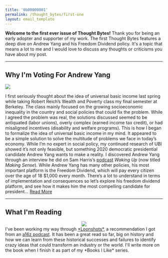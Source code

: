 ```yaml
---
title: '0b00000001'
permalink: /thought_bytes/first-one
layout: email_template
---
```

**Welcome to the first ever issue of Thought Bytes!** Thank you for being an early adopter and supporter of my work. The first Thought Bytes features a deep dive on Andrew Yang and his Freedom Dividend policy. It's a topic that means a lot to me and I would love to discuss any thoughts or criticisms you have about my post.

<hr class='after-post-hr'/>

## Why I'm Voting For Andrew Yang

<img src='https://lifeinbyt.es/images/yanghat_light.jpg' style='max-width:564px;' class='templateImage' >

I first seriously thought about the idea of universal basic income last spring while taking Robert Reich’s Wealth and Poverty
class my final semester at Berkeley. The class mainly focused on the growing socioeconomic inequality in the country and social policies that could fix the problem. While I agreed the problem was real, the solutions discussed seemed to be antiquated (labor unions), overly complex (earned income tax credit), or had misaligned incentives (disability and welfare programs). This is how I began to formalize the idea of universal basic income in my mind. It appeared to be a simple solution to solve the multitude of problems we face in today’s economy. While I’m no expert in social policy, my continued research of UBI showed it’s not only feasible, but something 2020 democratic presidential candidate Andrew Yang wants to make a reality. I discovered Andrew Yang through an interview he did on Sam Harris’s <a href='https://wakingup.libsyn.com/130-universal-basic-income'>podcast</a> <em>Waking Up</em> (now titled <em>Making Sense</em>). While Andrew Yang has many other policies, his most important platform is the Freedom Dividend, which will pay every citizen over the age of 18 $1,000 every month. There’s a lot to understand in terms of implementation and consequences so let’s explore his freedom dividend platform, and see how it makes him the most compelling candidate for president... <a href='https://lifeinbyt.es/why-im-voting-for-andrew-yang' class='read-more'>Read More</a>

<hr class='after-post-hr'/>

<h2>What I'm Reading</h2>
<center>
<img src='https://lifeinbyt.es/images/loonshots.jpg' style='max-width:164px;' class='templateImage' >
</center>
I've been working my way through <a href='https://www.amazon.com/Loonshots-Nurture-Diseases-Transform-Industries/dp/1250185963' target='_blank'>*Loonshots*</a>, a recommendation I got from an <a href='https://a16z.com/2019/03/24/loonshots-moonshots-incentives-org-innovation-big-small-phase-transitions/' target='_blank'>
a16z podcast</a>. It has been a great read so far, big on history and how we can learn from these historical successes and failures to identify
crazy ideas that could transform an industry or the world. I'll write more on the book when I finish it as part of my *Books I Like* series.